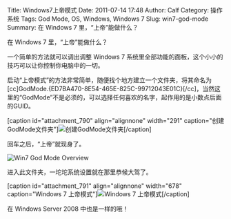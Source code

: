Title: Windows7上帝模式
Date: 2011-07-14 17:48
Author: Calf
Category: 操作系统
Tags: God Mode, OS, Windows, Windows 7
Slug: win7-god-mode
Summary: 在 Windows 7 里，“上帝”能做什么？

在 Windows 7 里，“上帝”能做什么？

一个简单的方法就可以调出调整 Windows 7
系统里全部功能的面板，这个小小的技巧可以让你控制你电脑中的一切。<!--more-->

启动“上帝模式”的方法非常简单，随便找个地方建立一个文件夹，将其命名为[cc]GodMode.{ED7BA470-8E54-465E-825C-99712043E01C}[/cc]，当然这里的“GodMode”不是必须的，可以选择任何喜欢的名字，起作用的是小数点后面的GUID。

[caption id="attachment\_790" align="alignnone" width="291"
caption="创建GodMode文件夹"]![创建GodMode文件夹][][/caption]

回车之后，“上帝”就现身了。

![Win7 God Mode Overview][]

进入此文件夹，一坨坨系统设置就在那里恭候大驾了。

[caption id="attachment\_791" align="alignnone" width="678"
caption="Windows 7 上帝模式"]![Windows 7 上帝模式][][/caption]

在 Windows Server 2008 中也是一样的哦！

  [创建GodMode文件夹]: http://www.gocalf.com/blog/wp-content/uploads/2011/07/godmode1.png
    "godmode1"
  [Win7 God Mode Overview]: http://www.gocalf.com/blog/wp-content/uploads/2011/07/godmode2.png
    "godmode2"
  [Windows 7 上帝模式]: http://www.gocalf.com/blog/wp-content/uploads/2011/07/godmode3.png
    "godmode3"
